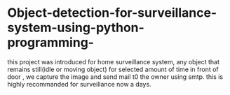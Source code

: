 # Object-detection-for-surveillance-system-using-python-programming-
this project was introduced for home surveillance system, any object that remains still(idle or moving object) for selected amount of time in front of door , we capture the image and send mail t0 the owner using smtp. this is highly recommanded for surveillance now a days.

